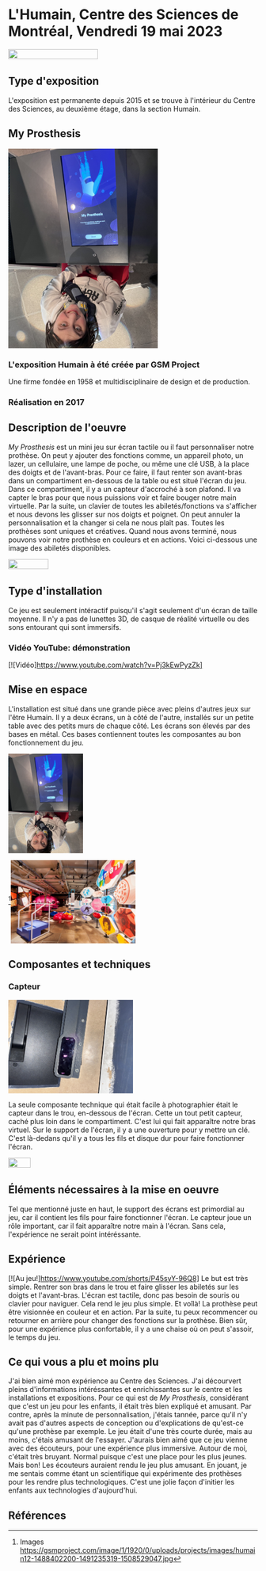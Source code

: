 # L'Humain, Centre des Sciences de Montréal, Vendredi 19 mai 2023
<img align="center" width="60%" height="10%" src="https://github.com/FOXTROTDELTALIMA/H23_V13_inspirations_LAFRENIERE/blob/main/fichier_Oeuvre_Centre_des_Sciences/Images/%C3%A9cran_accueil.png">

## Type d'exposition
L'exposition est permanente depuis 2015 et se trouve à l'intérieur du Centre des Sciences, au deuxième étage, dans la section Humain.

## My Prosthesis
<img align="center" width="60%" height="10%" src="https://github.com/FOXTROTDELTALIMA/H23_V13_inspirations_LAFRENIERE/blob/main/fichier_Oeuvre_Centre_des_Sciences/Images/moi.png">

### L'exposition Humain à été créée par GSM Project
Une firme fondée en 1958 et multidisciplinaire de design et de production.

### Réalisation en 2017

## Description de l'oeuvre
_My Prosthesis_ est un mini jeu sur écran tactile ou il faut personnaliser notre prothèse. On peut y ajouter des fonctions comme, un appareil photo, un lazer, un cellulaire, une lampe de poche, ou même une clé USB, à la place des doigts et de l'avant-bras. Pour ce faire, il faut renter son avant-bras dans un compartiment en-dessous de la table ou est situé l'écran du jeu. Dans ce compartiment, il y a un capteur d'accroché à son plafond. Il va capter le bras pour que nous puissions voir et faire bouger notre main virtuelle. Par la suite, un clavier de toutes les abiletés/fonctions va s'afficher et nous devons les glisser sur nos doigts et poignet. On peut annuler la personnalisation et la changer si cela ne nous plaît pas. Toutes les prothèses sont uniques et créatives. Quand nous avons terminé, nous pouvons voir notre prothèse en couleurs et en actions. Voici ci-dessous une image des abiletés disponibles.

<img align="center" width="40%" height="10%" src="https://github.com/FOXTROTDELTALIMA/H23_V13_inspirations_LAFRENIERE/blob/main/fichier_Oeuvre_Centre_des_Sciences/Images/abilet%C3%A9s.png">

## Type d'installation
Ce jeu est seulement intéractif puisqu'il s'agit seulement d'un écran de taille moyenne. Il n'y a pas de lunettes 3D, de casque de réalité virtuelle ou des sons entourant qui sont immersifs.
### Vidéo YouTube: démonstration
[![Vidéo]https://www.youtube.com/watch?v=Pj3kEwPyzZk]

## Mise en espace
L'installation est situé dans une grande pièce avec pleins d'autres jeux sur l'être Humain. Il y a deux écrans, un à côté de l'autre, installés sur un petite table avec des petits murs de chaque côté. Les écrans son élevés par des bases en métal. Ces bases contiennent toutes les composantes au bon fonctionnement du jeu.

<img align="center" width="30%" height="10%" src="https://github.com/FOXTROTDELTALIMA/H23_V13_inspirations_LAFRENIERE/blob/main/fichier_Oeuvre_Centre_des_Sciences/Images/moi.png">

[^1]<img align="center" width="50%" height="10%" src="https://github.com/FOXTROTDELTALIMA/H23_V13_inspirations_LAFRENIERE/blob/main/fichier_Oeuvre_Centre_des_Sciences/Images/salle_expo_humain.jpg">
<br/>

## Composantes et techniques
### Capteur

<img align="center" width="50%" height="10%" src="https://github.com/FOXTROTDELTALIMA/H23_V13_inspirations_LAFRENIERE/blob/main/fichier_Oeuvre_Centre_des_Sciences/Images/capteur.png">

La seule composante technique qui était facile à photographier était le capteur dans le trou, en-dessous de l'écran. Cette un tout petit capteur, caché plus loin dans le compartiment. C'est lui qui fait apparaître notre bras virtuel. Sur le support de l'écran, il y a une ouverture pour y mettre un clé. C'est là-dedans qu'il y a tous les fils et disque dur pour faire fonctionner l'écran. 

<img align="center" width="30%" height="10%" src="https://github.com/FOXTROTDELTALIMA/H23_V13_inspirations_LAFRENIERE/blob/main/fichier_Oeuvre_Centre_des_Sciences/Images/Entrep%C3%B4t_fils.png">

## Éléments nécessaires à la mise en oeuvre
Tel que mentionné juste en haut, le support des écrans est primordial au jeu, car il contient les fils pour faire fonctionner l'écran. Le capteur joue un rôle important, car il fait apparaître notre main à l'écran. Sans cela, l'expérience ne serait point intéréssante.

## Expérience
[![Au jeu!]https://www.youtube.com/shorts/P45syY-96Q8]
Le but est très simple. Rentrer son bras dans le trou et faire glisser les abiletés sur les doigts et l'avant-bras. L'écran est tactile, donc pas besoin de souris ou clavier pour naviguer. Cela rend le jeu plus simple. Et voîlà! La prothèse peut être visionnée en couleur et en action. Par la suite, tu peux recommencer ou retourner en arrière pour changer des fonctions sur la prothèse. Bien sûr, pour une expérience plus confortable, il y a une chaise où on peut s'assoir, le temps du jeu.

## Ce qui vous a plu et moins plu
J'ai bien aimé mon expérience au Centre des Sciences. J'ai décourvert pleins d'informations intéréssantes et enrichissantes sur le centre et les installations et expositions. Pour ce qui est de _My Prosthesis_, considérant que c'est un jeu pour les enfants, il était très bien expliqué et amusant. Par contre, après la minute de personnalisation, j'étais tannée, parce qu'il n'y avait pas d'autres aspects de conception ou d'explications de qu'est-ce qu'une prothèse par exemple. Le jeu était d'une très courte durée, mais au moins, c'étais amusant de l'essayer. J'aurais bien aimé que ce jeu vienne avec des écouteurs, pour une expérience plus immersive. Autour de moi, c'était très bruyant. Normal puisque c'est une place pour les plus jeunes. Mais bon! Les écouteurs auraient rendu le jeu plus amusant. En jouant, je me sentais comme étant un scientifique qui expérimente des prothèses pour les rendre plus technologiques. C'est une jolie façon d'initier les enfants aux technologies d'aujourd'hui.


## Références
[^1]: Images https://gsmproject.com/image/1/1920/0/uploads/projects/images/humain12-1488402200-1491235319-1508529047.jpg
